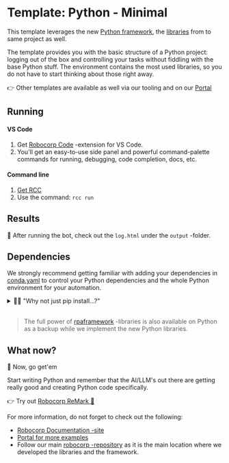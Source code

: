 # Template: Python - Minimal

This template leverages the new [Python framework](https://github.com/robocorp/robocorp),
the [libraries](https://github.com/robocorp/robocorp/blob/master/docs/README.md#python-libraries) from to same project
as well.

The template provides you with the basic structure of a Python project: logging out of the box and controlling your
tasks without fiddling with the base Python stuff. The environment contains the most used libraries, so you do not have
to start thinking about those right away.

👉 Other templates are available as well via our tooling and on our [Portal](https://robocorp.com/portal/tag/template)

## Running

#### VS Code

1. Get [Robocorp Code](https://robocorp.com/docs/developer-tools/visual-studio-code/extension-features) -extension for
   VS Code.
1. You'll get an easy-to-use side panel and powerful command-palette commands for running, debugging, code completion,
   docs, etc.

#### Command line

1. [Get RCC](https://github.com/robocorp/rcc?tab=readme-ov-file#getting-started)
1. Use the command: `rcc run`

## Results

🚀 After running the bot, check out the `log.html` under the `output` -folder.

## Dependencies

We strongly recommend getting familiar with adding your dependencies in [conda.yaml](conda.yaml) to control your Python
dependencies and the whole Python environment for your automation.

<details>
  <summary>🙋‍♂️ "Why not just pip install...?"</summary>

Think of [conda.yaml](conda.yaml) as an equivalent of the requirements.txt, but much better. 👩‍💻 With `conda.yaml`, you
are not just controlling your PyPI dependencies; you control the complete Python environment, which makes things
repeatable and easy.

👉 You will probably need to run your code on another machine quite soon, so by using `conda.yaml`:

- You can avoid `Works on my machine` -cases
- You do not need to manage Python installations on all the machines
- You can control exactly which version of Python your automation will run on
    - You'll also control the pip version to avoid dep. resolution changes
- No need for venv, pyenv, ... tooling and knowledge sharing inside your team.
- Define dependencies in conda.yaml, let our tooling do the heavy lifting.
- You get all the content of [conda-forge](https://prefix.dev/channels/conda-forge) without any extra tooling

> Dive deeper with [these](https://github.com/robocorp/rcc/blob/master/docs/recipes.md#what-is-in-condayaml) resources.

</details>
<br/>

> The full power of [rpaframework](https://robocorp.com/docs/python/rpa-framework) -libraries is also available on
> Python as a backup while we implement the new Python libraries.

## What now?

🚀 Now, go get'em

Start writing Python and remember that the AI/LLM's out there are getting really good and creating Python code
specifically.

👉 Try out [Robocorp ReMark 💬](https://chat.robocorp.com)

For more information, do not forget to check out the following:

- [Robocorp Documentation -site](https://robocorp.com/docs)
- [Portal for more examples](https://robocorp.com/portal)
- Follow our main [robocorp -repository](https://github.com/robocorp/robocorp) as it is the main location where we
  developed the libraries and the framework.